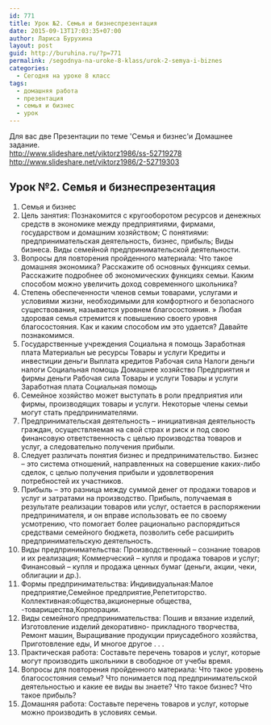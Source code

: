 ```yaml
---
id: 771
title: Урок №2. Семья и бизнеспрезентация
date: 2015-09-13T17:03:35+07:00
author: Лариса Бурухина
layout: post
guid: http://buruhina.ru/?p=771
permalink: /segodnya-na-uroke-8-klass/urok-2-semya-i-biznes
categories:
  - Сегодня на уроке 8 класс
tags:
  - домашняя работа
  - презентация
  - семья и бизнес
  - урок
---
```

Для вас две Презентации по теме 'Семья и бизнес'и Домашнее задание.  
<http://www.slideshare.net/viktorz1986/ss-52719278>  
<http://www.slideshare.net/viktorz1986/2-52719303>

## Урок №2. Семья и бизнеспрезентация

1. Семья и бизнес  
2. Цель занятия: Познакомится с кругооборотом ресурсов и денежных средств в экономике между предприятиями, фирмами, государством и домашним хозяйством; С понятиями: предпринимательская деятельность, бизнес, прибыль; Виды бизнеса. Виды семейной предпринимательской деятельности.  
3. Вопросы для повторения пройденного материала: Что такое домашняя экономика? Расскажите об основных функциях семьи. Расскажите подробнее об экономических функциях семьи. Каким способом можно увеличить доход современного школьника?  
4. Степень обеспеченности членов семьи товарами, услугами и условиями жизни, необходимыми для комфортного и безопасного существования, называется уровнем благосостояния. » Любая здоровая семья стремится к повышению своего уровня благосостояния. Как и каким способом им это удается? Давайте познакомимся.  
5. Государственные учреждения Социальна я помощь Заработная плата Материальн ые ресурсы Товары и услуги Кредиты и инвестиции деньги Выплата кредитов Рабочая сила Налоги деньги налоги Социальная помощь Домашнее хозяйство Предприятия и фирмы деньги Рабочая сила Товары и услуги Товары и услуги Заработная плата Социальная помощь  
6. Семейное хозяйство может выступать в роли предприятия или фирмы, производящих товары и услуги. Некоторые члены семьи могут стать предпринимателями.  
7. Предпринимательская деятельность – инициативная деятельность граждан, осуществляемая на свой страх и риск и под свою финансовую ответственность с целью производства товаров и услуг, а следовательно получения прибыли.  
8. Следует различать понятия бизнес и предпринимательство. Бизнес – это система отношений, направленных на совершение каких-либо сделок, с целью получения прибыли и удовлетворения потребностей их участников.  
9. Прибыль – это разница между суммой денег от продажи товаров и услуг и затратами на производство. Прибыль, получаемая в результате реализации товаров или услуг, остается в распоряжении предпринимателя, и он вправе использовать ее по своему усмотрению, что помогает более рационально распорядиться средствами семейного бюджета, позволить себе расширить предпринимательскую деятельность.  
10. Виды предпринимательства: Производственный – сознание товаров и их реализация; Коммерческий – купля и продажа товаров и услуг; Финансовый – купля и продажа ценных бумаг (деньги, акции, чеки, облигации и др.).  
11. Формы предпринимательства: Индивидуальная:Малое предприятие,Семейное предприятие,Репетиторство. Коллективная:общества,акционерные общества, -товарищества,Корпорации.  
12. Виды семейного предпринимательства: Пошив и вязание изделий, Изготовление изделий декоративно- прикладного творчества, Ремонт машин, Выращивание продукции приусадебного хозяйства, Приготовление еды, И многое другое . . .  
13. Практическая работа: Составьте перечень товаров и услуг, которые могут производить школьники в свободное от учебы время.  
14. Вопросы для повторения пройденного материала: Что такое уровень благосостояния семьи? Что понимается под предпринимательской деятельностью и какие ее виды вы знаете? Что такое бизнес? Что такое прибыль?  
15. Домашняя работа: Составьте перечень товаров и услуг, которые можно производить в условиях семьи.